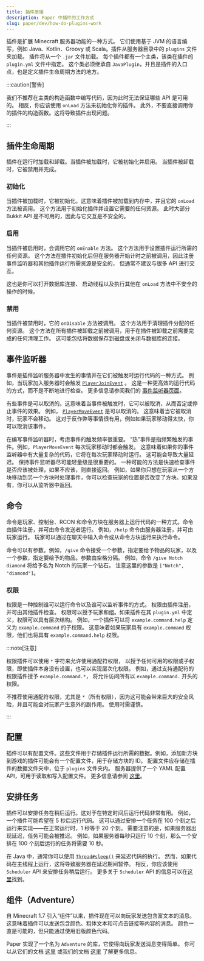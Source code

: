 ```yaml
---
title: 插件原理
description: Paper 中插件的工作方式
slug: paper/dev/how-do-plugins-work
---
```


插件是扩展 Minecraft 服务器功能的一种方式。
它们使用基于 JVM 的语言编写，例如 Java、Kotlin、Groovy 或 Scala。插件从服务器目录中的 `plugins` 文件夹加载。
插件将从一个 `.jar` 文件加载。
每个插件都有一个主类，该类在插件的 `plugin.yml` 文件中指定。
这个类必须继承自 `JavaPlugin`，并且是插件的入口点，也是定义插件生命周期方法的地方。

:::caution[警告]

我们不推荐在主类的构造函数中编写代码，因为此时无法保证哪些 API 是可用的。
相反，你应该使用 `onLoad` 方法来初始化你的插件。
此外，不要直接调用你的插件的构造函数。这将导致插件出现问题。

:::

## 插件生命周期

插件在运行时加载和卸载。当插件被加载时，它被初始化并启用。
当插件被卸载时，它被禁用并完成。

### 初始化

当插件被加载时，它被初始化。这意味着插件被加载到内存中，并且它的 `onLoad` 方法被调用。
这个方法用于初始化插件并设置它需要的任何资源。
此时大部分 Bukkit API 是不可用的，因此与它交互是不安全的。

### 启用

当插件被启用时，会调用它的 `onEnable` 方法。
这个方法用于设置插件运行所需的任何资源。
这个方法在插件初始化后但在服务器开始计时之前被调用，因此注册事件监听器和其他插件运行所需资源是安全的，
但通常不建议与很多 API 进行交互。

这也是你可以打开数据库连接、
启动线程以及执行其他在 `onLoad` 方法中不安全的操作的时候。

### 禁用

当插件被禁用时，它的 `onDisable` 方法被调用。 这个方法用于清理插件分配的任何资源。
这个方法在所有插件被卸载之前被调用，用于在插件被卸载之前需要完成的任何清理工作。
这可能包括将数据保存到磁盘或关闭与数据库的连接。

## 事件监听器

事件是插件监听服务器中发生的事情并在它们被触发时运行代码的一种方式。
例如，当玩家加入服务器时会触发 [`PlayerJoinEvent`](jd:paper:org.bukkit.event.player.PlayerJoinEvent) 。
这是一种更高效的运行代码的方式，而不是不断地进行检查。
更多信息请参阅我们的 [事件监听器页面](/paper/dev/event-listeners)。

有些事件是可以取消的。这意味着当事件被触发时，它可以被取消，从而否定或停止事件的效果。
例如， [`PlayerMoveEvent`](jd:paper:org.bukkit.event.player.PlayerMoveEvent) 是可以取消的。
这意味着当它被取消时，玩家不会移动。
这对于反作弊等事情很有用，例如如果玩家移动得太快，你可以取消该事件。

在编写事件监听器时，考虑事件的触发频率很重要。
“热”事件是指频繁触发的事件。例如，`PlayerMoveEvent` 每次玩家移动时都会触发。
这意味着如果你的事件监听器中有大量复杂的代码，它将在每次玩家移动时运行。
这可能会导致大量延迟。 保持事件监听器尽可能轻量级是很重要的。
一种可能的方法是快速检查事件是否应该被处理，如果不应该，则直接返回。
例如，如果你只想在玩家从一个方块移动到另一个方块时处理事件，你可以检查玩家的位置是否改变了方块。如果没有，你可以从监听器中返回。

## 命令

命令是玩家、控制台、RCON 和命令方块在服务器上运行代码的一种方式。命令由插件注册，并可由命令发送者运行。
例如，`/help` 命令由服务器注册，并可由玩家运行。
玩家可以通过在聊天中输入命令或从命令方块运行来执行命令。

命令可以有参数。例如，`/give` 命令接受一个参数，指定要给予物品的玩家，以及一个参数，指定要给予的物品。参数由空格分隔。
例如，命令 `/give Notch diamond` 将给予名为 Notch 的玩家一个钻石。
注意这里的参数是 `["Notch", "diamond"]`。

### 权限

权限是一种控制谁可以运行命令以及谁可以监听事件的方式。
权限由插件注册，并可由其他插件检查。
权限可以授予玩家和组。如果插件在其 `plugin.yml` 中定义，权限可以具有层次结构。
例如，一个插件可以将 `example.command.help` 定义为 `example.command` 的子权限。
这意味着如果玩家具有 `example.command` 权限，他们也将具有 `example.command.help` 权限。

:::note[注意]

权限插件可以使用 `*` 字符来允许使用通配符权限，
以授予任何可用的权限或子权限，即使插件本身没有设置，也可以实现层次化权限。
例如，通过支持通配符的权限插件授予 `example.command.*`，
将允许访问所有以 `example.command.` 开头的权限。

不推荐使用通配符权限，尤其是 `*`（所有权限），因为这可能会带来巨大的安全风险，并且可能会对玩家产生意外的副作用。
使用时需谨慎。

:::

## 配置

插件可以有配置文件。这些文件用于存储插件运行所需的数据。例如，添加新方块到游戏的插件可能会有一个配置文件，用于存储方块的 ID。
配置文件应存储在插件的数据文件夹中，位于 `plugins` 文件夹内。
服务器提供了一个 YAML 配置 API，可用于读取和写入配置文件。
更多信息请参阅 [这里](/paper/dev/plugin-configurations)。

## 安排任务

插件可以安排任务在稍后运行。这对于在特定时间后运行代码非常有用。
例如，一个插件可能希望在 5 秒后运行代码。
这可以通过安排一个任务在 100 个刻之后运行来实现——在正常运行时，1 秒等于 20 个刻。
需要注意的是，如果服务器出现延迟，任务可能会被推迟。
例如，如果服务器每秒只运行 10 个刻，那么一个安排在 100 个刻后运行的任务将需要 10 秒。

在 Java 中，通常你可以使用 [`Thread#sleep()`](jd:java:java.lang.Thread#sleep(long)) 来延迟代码的执行。
然而，如果代码在主线程上运行，这将导致服务器在延迟期间暂停。
相反，你应该使用 `Scheduler` API 来安排任务稍后运行。
更多关于 `Scheduler` API 的信息可以在[这里](/paper/dev/scheduler)找到。

## 组件（Adventure）

自 Minecraft 1.7 引入“组件”以来，插件现在可以向玩家发送包含富文本的消息。
这意味着插件可以发送包含颜色、粗体文本和可点击链接等内容的消息。
颜色一直是可能的，但只能通过使用旧版颜色代码。

Paper 实现了一个名为 `Adventure` 的库，它使得向玩家发送消息变得简单。
你可以从它们的文档 [这里](https://docs.advntr.dev/)
或我们的文档 [这里](/paper/dev/component-api/introduction) 了解更多信息。

